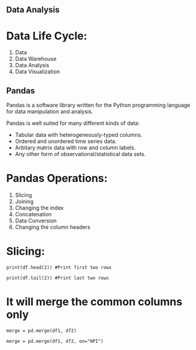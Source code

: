 ## Data Analysis

# Data Life Cycle:
  1. Data
  2. Data Warehouse
  3. Data Analysis
  4. Data Visualization


## Pandas
Pandas is a software library written for the Python programming language for data manipulation and analysis.

Pandas is well suited for many different kinds of data:
- Tabular data with heterogeneously-typed columns.
- Ordered and unordered time series data.
- Arbitary matrix data with row and column labels.
- Any other form of observational/statistical data sets.

# Pandas Operations:
1. Slicing
2. Joining
3. Changing the index
4. Concatenation
5. Data Conversion
6. Changing the column headers


# Slicing: 

`print(df.head(2)) #Print first two rows`

`print(df.tail(2)) #Print last two rows`

# It will merge the common columns only
`merge = pd.merge(df1, df2)`

`merge = pd.merge(df1, df2, on="HPI")`




